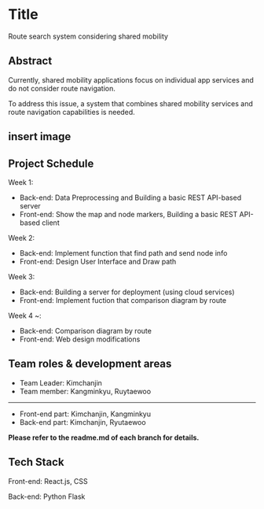 # Title
Route search system considering shared mobility

## Abstract
Currently, shared mobility applications focus on individual app services and do not consider route navigation. 

To address this issue, a system that combines shared mobility services and route navigation capabilities is needed.

## insert image

## Project Schedule
Week 1: 
  + Back-end: Data Preprocessing and Building a basic REST API-based server
  + Front-end: Show the map and node markers, Building a basic REST API-based client

Week 2:
  + Back-end: Implement function that find path and send node info
  + Front-end: Design User Interface and Draw path

Week 3:
  + Back-end: Building a server for deployment (using cloud services)
  + Front-end: Implement fuction that comparison diagram by route

Week 4 ~:
  + Back-end: Comparison diagram by route
  + Front-end: Web design modifications

## Team roles & development areas
+ Team Leader: Kimchanjin
+ Team member: Kangminkyu, Ruytaewoo
---
+ Front-end part: Kimchanjin, Kangminkyu
+ Back-end part: Kimchanjin, Ryutaewoo

**Please refer to the readme.md of each branch for details.**


## Tech Stack
Front-end: React.js, CSS

Back-end: Python Flask
